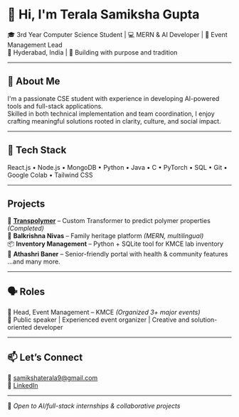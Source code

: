 # 👋 Hi, I'm Terala Samiksha Gupta

🎓 3rd Year Computer Science Student | 💻 MERN & AI Developer | 🎯 Event Management Lead  
📍 Hyderabad, India | 🌱 Building with purpose and tradition

---

## 🚀 About Me  
I'm a passionate CSE student with experience in developing AI-powered tools and full-stack applications.  
Skilled in both technical implementation and team coordination, I enjoy crafting meaningful solutions rooted in clarity, culture, and social impact.

---

## 🔧 Tech Stack  
React.js • Node.js • MongoDB • Python • Java • C • PyTorch • SQL • Git • Google Colab • Tailwind CSS

---

## Projects  
🔬 [**Transpolymer**](https://github.com/tsamikshagupta/Transpolymer-PS) – Custom Transformer to predict polymer properties *(Completed)*  
🏡 **Balkrishna Nivas** – Family heritage platform *(MERN, multilingual)*  
📦 **Inventory Management** – Python + SQLite tool for KMCE lab inventory  
👵 **Athashri Baner** – Senior-friendly portal with health & community features  
...and many more.

---

## 🗣️ Roles  
🎤 Head, Event Management – KMCE *(Organized 3+ major events)*  
📢 Public speaker | Experienced event organizer | Creative and solution-oriented developer

---

## 📫 Let’s Connect  
📧 [samikshaterala9@gmail.com](mailto:samikshaterala9@gmail.com)  
🔗 [LinkedIn](https://www.linkedin.com/in/tsamikshagupta)

---

🧩 *Open to AI/full-stack internships & collaborative projects*
